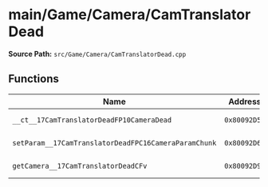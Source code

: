 # main/Game/Camera/CamTranslatorDead

**Source Path:** `src/Game/Camera/CamTranslatorDead.cpp`

## Functions

| Name | Address | Match % |
|------|---------|---------|
| `__ct__17CamTranslatorDeadFP10CameraDead` | `0x80092D58` | :white_check_mark: (100.0%) |
| `setParam__17CamTranslatorDeadFPC16CameraParamChunk` | `0x80092D6C` | :white_check_mark: (100.0%) |
| `getCamera__17CamTranslatorDeadCFv` | `0x80092D90` | :white_check_mark: (100.0%) |